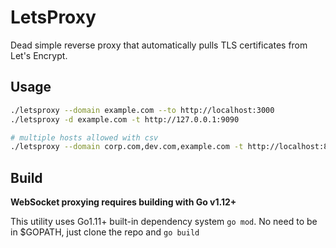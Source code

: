 # LetsProxy

Dead simple reverse proxy that automatically pulls TLS certificates from Let's Encrypt.

## Usage

```sh
./letsproxy --domain example.com --to http://localhost:3000
./letsproxy -d example.com -t http://127.0.0.1:9090

# multiple hosts allowed with csv
./letsproxy --domain corp.com,dev.com,example.com -t http://localhost:8080
```

## Build

**WebSocket proxying requires building with Go v1.12+**

This utility uses Go1.11+ built-in dependency system `go mod`. No need to be in $GOPATH, just clone the repo
and `go build`

